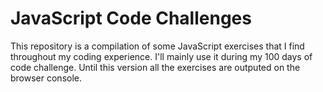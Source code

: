 # JavaScript Code Challenges

This repository is a compilation of some JavaScript exercises that I find throughout my coding experience.
I'll mainly use it during my 100 days of code challenge.
Until this version all the exercises are outputed on the browser console.